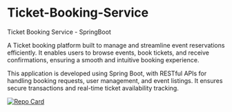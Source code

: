 # Ticket-Booking-Service
Ticket Booking Service - SpringBoot

A Ticket booking platform built to manage and streamline event reservations efficiently. It enables users to browse events, book tickets, and receive confirmations, ensuring a smooth and intuitive booking experience.

This application is developed using Spring Boot, with RESTful APIs for handling booking requests, user management, and event listings. It ensures secure transactions and real-time ticket availability tracking.

[![Repo Card](https://github-readme-stats.vercel.app/api/pin/?username=raiiankit&repo=Ticket-Booking-Service)](https://github.com/raiiankit/Ticket-Booking-Service)

